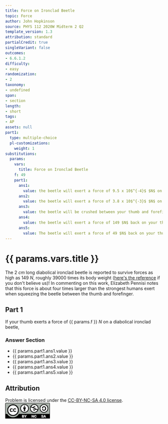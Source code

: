 ```yaml
---
title: Force on Ironclad Beetle
topic: Force
author: John Hopkinson
source: PHYS 112 2020W Midterm 2 Q2
template_version: 1.3
attribution: standard
partialCredit: true
singleVariant: false
outcomes:
- 6.6.1.2
difficulty:
- easy
randomization:
- 2
taxonomy:
- undefined
span:
- section
length:
- short
tags:
- AP
assets: null
part1:
  type: multiple-choice
  pl-customizations:
    weight: 1
substitutions:
  params:
    vars:
      title: Force on Ironclad Beetle
    f: 49
    part1:
      ans1:
        value: the beetle will exert a force of 9.5 x 10$^{-4}$ $N$ on your thumb.
      ans2:
        value: the beetle will exert a force of 3.8 x 10$^{-3}$ $N$ on your thumb.
      ans3:
        value: the beetle will be crushed between your thumb and forefinger.
      ans4:
        value: the beetle will exert a force of 149 $N$ back on your thumb.
      ans5:
        value: The beetle will exert a force of 49 $N$ back on your thumb.
---
```

# {{ params.vars.title }}
The 2 $cm$ long diabolical ironclad beetle is reported to survive forces as high as 149 $N$, roughly  39000 times its body weight ([here's the reference](https://www.nature.com/articles/s41586-020-2813-8) if you don't believe us)!
In commenting on this work, Elizabeth Pennisi notes that this force is about four times larger than the strongest humans exert when squeezing the beetle between the thumb and forefinger.

## Part 1

If your thumb exerts a force of {{ params.f }} $N$ on a diabolical ironclad beetle,

### Answer Section

- {{ params.part1.ans1.value }}
- {{ params.part1.ans2.value }}
- {{ params.part1.ans3.value }}
- {{ params.part1.ans4.value }}
- {{ params.part1.ans5.value }}

## Attribution

Problem is licensed under the [CC-BY-NC-SA 4.0 license](https://creativecommons.org/licenses/by-nc-sa/4.0/).<br> ![The Creative Commons 4.0 license requiring attribution-BY, non-commercial-NC, and share-alike-SA license.](https://raw.githubusercontent.com/firasm/bits/master/by-nc-sa.png)